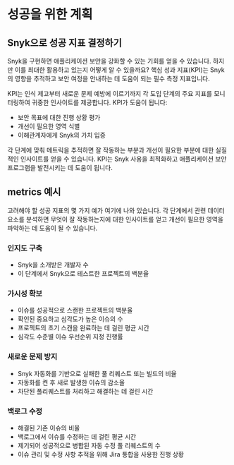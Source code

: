 # 성공을 위한 계획

## Snyk으로 성공 지표 결정하기

Snyk을 구현하면 애플리케이션 보안을 강화할 수 있는 기회를 얻을 수 있습니다. 하지만 이를 최대한 활용하고 있는지 어떻게 알 수 있을까요? 핵심 성과 지표(KPI)는 Snyk의 영향을 추적하고 보안 여정을 안내하는 데 도움이 되는 필수 측정 지표입니다.

KPI는 인식 제고부터 새로운 문제 예방에 이르기까지 각 도입 단계의 주요 지표를 모니터링하여 귀중한 인사이트를 제공합니다. KPI가 도움이 됩니다:

* 보안 목표에 대한 진행 상황 평가
* 개선이 필요한 영역 식별
* 이해관계자에게 Snyk의 가치 입증

각 단계에 맞춰 메트릭을 추적하면 잘 작동하는 부분과 개선이 필요한 부분에 대한 실질적인 인사이트를 얻을 수 있습니다. KPI는 Snyk 사용을 최적화하고 애플리케이션 보안 프로그램을 발전시키는 데 도움이 됩니다.

## metrics 예시

고려해야 할 성공 지표의 몇 가지 예가 여기에 나와 있습니다. 각 단계에서 관련 데이터 요소를 분석하면 무엇이 잘 작동하는지에 대한 인사이트를 얻고 개선이 필요한 영역을 파악하는 데 도움이 될 수 있습니다.

### 인지도 구축

* Snyk을 소개받은 개발자 수
* 이 단계에서 Snyk으로 테스트한 프로젝트의 백분율

### 가시성 확보

* 이슈를 성공적으로 스캔한 프로젝트의 백분율
* 확인된 중요하고 심각도가 높은 이슈의 수
* 프로젝트의 초기 스캔을 완료하는 데 걸린 평균 시간
* 심각도 수준별 이슈 우선순위 지정 진행률

### 새로운 문제 방지

* Snyk 자동화를 기반으로 실패한 풀 리퀘스트 또는 빌드의 비율
* 자동화를 켠 후 새로 발생한 이슈의 감소율
* 차단된 풀리퀘스트를 처리하고 해결하는 데 걸린 시간

### 백로그 수정

* 해결된 기존 이슈의 비율
* 백로그에서 이슈를 수정하는 데 걸린 평균 시간
* 제기되어 성공적으로 병합된 자동 수정 풀 리퀘스트의 수
* 이슈 관리 및 수정 사항 추적을 위해 Jira 통합을 사용한 진행 상황

